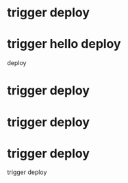 # trigger deploy
# trigger hello deploy
 deploy
# trigger deploy
# trigger deploy
# trigger deploy
trigger deploy
